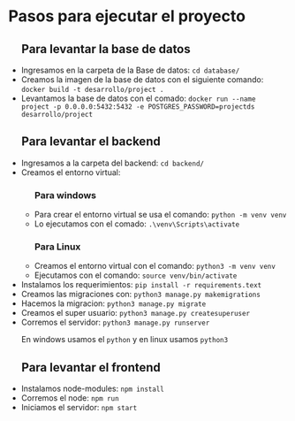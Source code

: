 <body>
  <h1>Pasos para ejecutar el proyecto</h1>
  <ul>
    <h2>Para levantar la base de datos</h2>
    <li>Ingresamos en la carpeta de la Base de datos: <code>cd database/</code></li>
    <li>Creamos la imagen de la base de datos con el siguiente comando: <code>docker build -t desarrollo/project .</code></li>
    <li>Levantamos la base de datos con el comado: <code>docker run --name project -p 0.0.0.0:5432:5432 -e POSTGRES_PASSWORD=projectds desarrollo/project</code></li>
    <h2>Para levantar el backend</h2>
    <li>Ingresamos a la carpeta del backend: <code>cd backend/</code></li>
    <li>Creamos el entorno virtual:</li>
    <ul>
      <h3>Para windows</h3>
      <li>Para crear el entorno virtual se usa el comando: <code>python -m venv venv</code></li>
      <li>Lo ejecutamos con el comado: <code>.\venv\Scripts\activate</code></li>
      <h3>Para Linux</h3>
      <li>Creamos el entorno virtual con el comando: <code>python3 -m venv venv</code></li>
      <li>Ejecutamos con el comando: <code>source venv/bin/activate</code></li>
    </ul>
    <li>Instalamos los requerimientos: <code>pip install -r requirements.text</code></li>
    <li>Creamos las migraciones con: <code>python3 manage.py makemigrations</code></li>
    <li>Hacemos la migracion: <code>python3 manage.py migrate</code></li>
    <li>Creamos el super usuario: <code>python3 manage.py createsuperuser</code></li>
    <li>Corremos el servidor: <code>python3 manage.py runserver</code></li>
    <p>En windows usamos el <code>python</code> y en linux usamos <code>python3</code></p>
    <h2>Para levantar el frontend</h2>
    <li>Instalamos node-modules: <code>npm install</code></li>
    <li>Corremos el node: <code>npm run</code></li>
    <li>Iniciamos el servidor: <code>npm start</code></li>
  </ul>
</body>